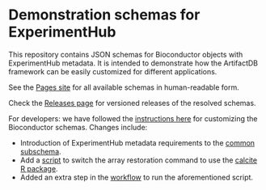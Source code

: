 # Demonstration schemas for ExperimentHub

This repository contains JSON schemas for Bioconductor objects with ExperimentHub metadata.
It is intended to demonstrate how the ArtifactDB framework can be easily customized for different applications.

See the [Pages site](https://artifactdb.github.io/ExperimentHub-schemas) for all available schemas in human-readable form.

Check the [Releases page](https://github.com/ArtifactDB/ExperimentHub-schemas/releases) for versioned releases of the resolved schemas.

For developers: we have followed the [instructions here](https://github.com/ArtifactDB/BiocObjectSchemas) for customizing the Bioconductor schemas.
Changes include:

- Introduction of ExperimentHub metadata requirements to the [common subschema](raw/_common/v1.json).
- Add a [script](customize.sh) to switch the array restoration command to use the [calcite R package](https://github.com/ArtifactDb/calcite-R).
- Added an extra step in the [workflow](.github/workflows/build.yaml) to run the aforementioned script.
